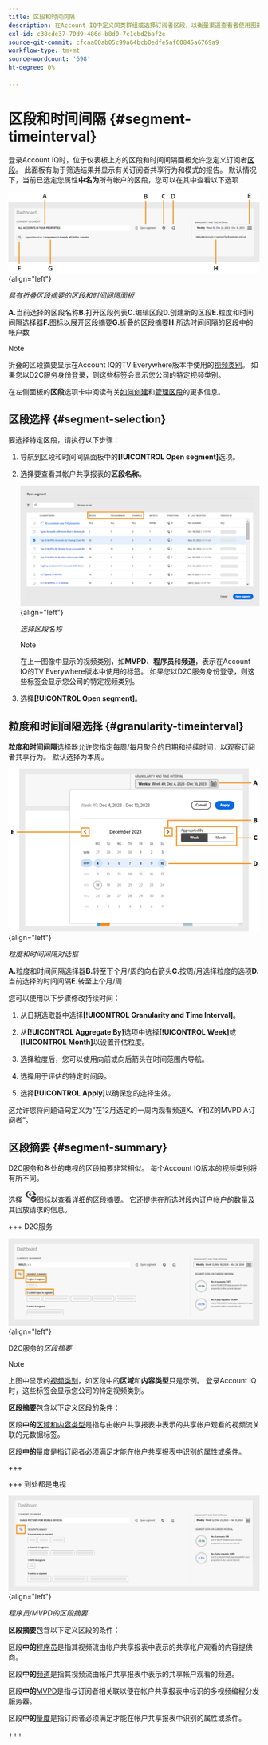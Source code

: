 ```yaml
---
title: 区段和时间间隔
description: 在Account IQ中定义同类群组或选择订阅者区段，以衡量渠道查看者使用图形工具和报表时的帐户共享可能性和模式。
exl-id: c38cde37-70d9-486d-b8d0-7c1cbd2baf2e
source-git-commit: cfcaa00ab05c99a64bcb0edfe5af60845a6769a9
workflow-type: tm+mt
source-wordcount: '698'
ht-degree: 0%

---
```



# 区段和时间间隔 {#segment-timeinterval}

登录Account IQ时，位于仪表板上方的区段和时间间隔面板允许您定义订阅者[区段](product-concepts.md#segmet-def)。 此面板有助于筛选结果并显示有关订阅者共享行为和模式的报告。 默认情况下，当前已选定您属性&#x200B;**中名为**&#x200B;所有帐户的区段，您可以在其中查看以下选项：

![](assets/new-segment-selector-collapsed.png){align="left"}

*具有折叠区段摘要的区段和时间间隔面板*

**A.**&#x200B;当前选择的区段名称&#x200B;**B.**&#x200B;打开区段列表&#x200B;**C.**&#x200B;编辑区段&#x200B;**D.**&#x200B;创建新的区段&#x200B;**E.**&#x200B;粒度和时间间隔选择器&#x200B;**F.**&#x200B;图标以展开区段摘要&#x200B;**G.**&#x200B;折叠的区段摘要&#x200B;**H.**&#x200B;所选时间间隔的区段中的帐户数

>[!NOTE]
>
> 折叠的区段摘要显示在Account IQ的TV Everywhere版本中使用的[视频类别](product-concepts.md#video-category-def)。 如果您以D2C服务身份登录，则这些标签会显示您公司的特定视频类别。

在左侧面板的&#x200B;**区段**&#x200B;选项卡中阅读有关[如何创建](work-with-segments.md#create-new-segment)和[管理区段](work-with-segments.md#manage-segment)的更多信息。

## 区段选择 {#segment-selection}

要选择特定区段，请执行以下步骤：

1. 导航到区段和时间间隔面板中的&#x200B;**[!UICONTROL Open segment]**&#x200B;选项。
1. 选择要查看其帐户共享报表的&#x200B;**区段名称**。

   ![](assets/open-segment.png){align="left"}

   *选择区段名称*

   >[!NOTE]
   >
   > 在上一图像中显示的视频类别，如&#x200B;**MVPD**、**程序员**&#x200B;和&#x200B;**频道**，表示在Account IQ的TV Everywhere版本中使用的标签。 如果您以D2C服务身份登录，则这些标签会显示您公司的特定视频类别。

1. 选择&#x200B;**[!UICONTROL Open segment]**。


## 粒度和时间间隔选择 {#granularity-timeinterval}

**粒度和时间间隔**&#x200B;选择器允许您指定每周/每月聚合的日期和持续时间，以观察订阅者共享行为。 默认选择为本周。

![粒度和时间间隔](assets/granularity-timeinterval-weekwise.png){align="left"}

*粒度和时间间隔对话框*

**A.**&#x200B;粒度和时间间隔选择器&#x200B;**B.**&#x200B;转至下个月/周的向右箭头&#x200B;**C.**&#x200B;按周/月选择粒度的选项&#x200B;**D.**&#x200B;当前选择的时间间隔&#x200B;**E.**&#x200B;转至上个月/周

您可以使用以下步骤修改持续时间：

1. 从日期选取器中选择&#x200B;**[!UICONTROL Granularity and Time Interval]**。

1. 从&#x200B;**[!UICONTROL Aggregate By]**&#x200B;选项中选择&#x200B;**[!UICONTROL Week]**&#x200B;或&#x200B;**[!UICONTROL Month]**&#x200B;以设置评估粒度。

1. 选择粒度后，您可以使用向前或向后箭头在时间范围内导航。

1. 选择用于评估的特定时间段。

1. 选择&#x200B;**[!UICONTROL Apply]**&#x200B;以确保您的选择生效。

这允许您将问题语句定义为“在12月选定的一周内观看频道X、Y和Z的MVPD A订阅者”。

## 区段摘要 {#segment-summary}

D2C服务和各处的电视的区段摘要非常相似。 每个Account IQ版本的视频类别将有所不同。

选择 <img alt= "展开区段摘要" src="./assets/expand-segment-summary.svg" width="25">图标以查看详细的区段摘要。 它还提供在所选时段内订户帐户的数量及其回放请求的信息。

+++ D2C服务

![](assets/segment-panel-d2c.png){align="left"}

D2C服务的&#x200B;*区段摘要*

>[!NOTE]
>
>上图中显示的[视频类别](product-concepts.md#video-category-def)，如区段中的&#x200B;**区域**&#x200B;和&#x200B;**内容类型**&#x200B;只是示例。 登录Account IQ时，这些标签会显示您公司的特定视频类别。

**区段摘要**&#x200B;包含以下定义区段的条件：

区段&#x200B;**中的**&#x200B;[&#x200B;区域和内容类型](product-concepts.md#video-category-def)是指与由帐户共享报表中表示的共享帐户观看的视频流关联的元数据标签。

区段&#x200B;**中的**&#x200B;[&#x200B;量度](product-concepts.md#metric)是指订阅者必须满足才能在帐户共享报表中识别的属性或条件。

+++

+++ 到处都是电视

![](assets/segment-panel-programmers-mvpd.png){align="left"}

*程序员/MVPD的区段摘要*

**区段摘要**&#x200B;包含以下定义区段的条件：

区段&#x200B;**中的**&#x200B;[&#x200B;程序员](product-concepts.md#programmer-def)是指其视频流由帐户共享报表中表示的共享帐户观看的内容提供商。

区段&#x200B;**中的**&#x200B;[&#x200B;频道](product-concepts.md#channel-def)是指其视频流由帐户共享报表中表示的共享帐户观看的频道。

区段&#x200B;**中的**&#x200B;[ MVPD](product-concepts.md#mvpd-def)是指与订阅者相关联以便在帐户共享报表中标识的多视频编程分发服务器。

区段&#x200B;**中的**&#x200B;[&#x200B;量度](product-concepts.md#metric)是指订阅者必须满足才能在帐户共享报表中识别的属性或条件。

+++
